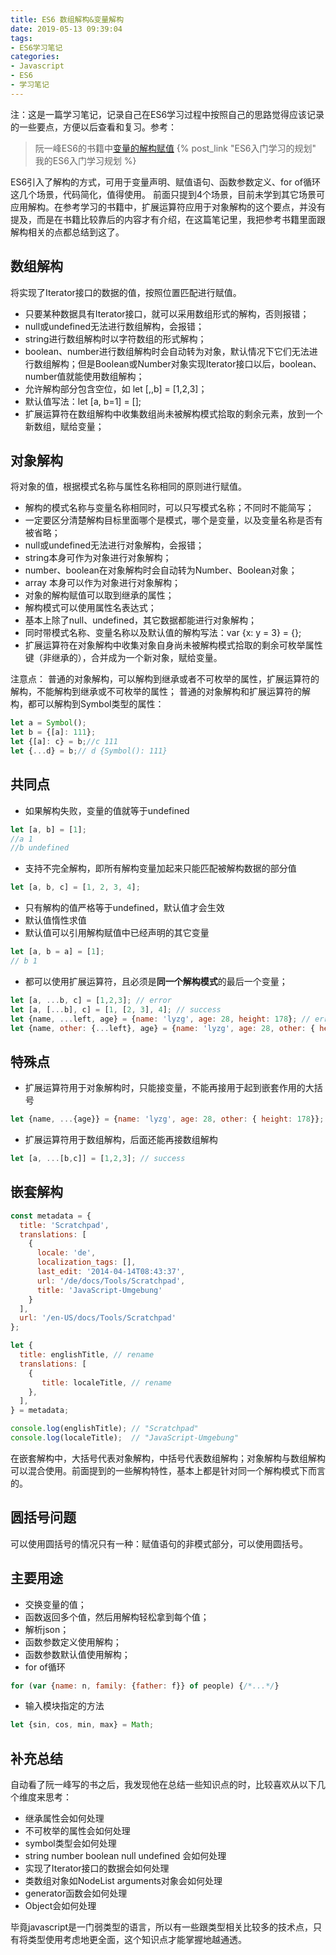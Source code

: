 ```yaml
---
title: ES6 数组解构&变量解构
date: 2019-05-13 09:39:04
tags:
- ES6学习笔记
categories:
- Javascript
- ES6
- 学习笔记
---
```


注：这是一篇学习笔记，记录自己在ES6学习过程中按照自己的思路觉得应该记录的一些要点，方便以后查看和复习。参考：
> 阮一峰ES6的书籍中[变量的解构赋值](http://es6.ruanyifeng.com/#docs/destructuring)
> {% post_link "ES6入门学习的规划" 我的ES6入门学习规划 %}

ES6引入了解构的方式，可用于变量声明、赋值语句、函数参数定义、for of循环这几个场景，代码简化，值得使用。  前面只提到4个场景，目前未学到其它场景可应用解构。在参考学习的书籍中，扩展运算符应用于对象解构的这个要点，并没有提及，而是在书籍比较靠后的内容才有介绍，在这篇笔记里，我把参考书籍里面跟解构相关的点都总结到这了。
<!-- more -->

## 数组解构
将实现了Iterator接口的数据的值，按照位置匹配进行赋值。
* 只要某种数据具有Iterator接口，就可以采用数组形式的解构，否则报错；
* null或undefined无法进行数组解构，会报错；
* string进行数组解构时以字符数组的形式解构；
* boolean、number进行数组解构时会自动转为对象，默认情况下它们无法进行数组解构；但是Boolean或Number对象实现Iterator接口以后，boolean、number值就能使用数组解构；
* 允许解构部分包含空位，如 let [,,b] = [1,2,3]；
* 默认值写法：let [a, b=1] = [];
* 扩展运算符在数组解构中收集数组尚未被解构模式拾取的剩余元素，放到一个新数组，赋给变量；

## 对象解构
将对象的值，根据模式名称与属性名称相同的原则进行赋值。
* 解构的模式名称与变量名称相同时，可以只写模式名称；不同时不能简写；
* 一定要区分清楚解构目标里面哪个是模式，哪个是变量，以及变量名称是否有被省略；
* null或undefined无法进行对象解构，会报错；
* string本身可作为对象进行对象解构；
* number、boolean在对象解构时会自动转为Number、Boolean对象；
* array 本身可以作为对象进行对象解构；
* 对象的解构赋值可以取到继承的属性；
* 解构模式可以使用属性名表达式；
* 基本上除了null、undefined，其它数据都能进行对象解构；
* 同时带模式名称、变量名称以及默认值的解构写法：var {x: y = 3} = {};
* 扩展运算符在对象解构中收集对象自身尚未被解构模式拾取的剩余可枚举属性键（非继承的），合并成为一个新对象，赋给变量。

注意点：
普通的对象解构，可以解构到继承或者不可枚举的属性，扩展运算符的解构，不能解构到继承或不可枚举的属性；
普通的对象解构和扩展运算符的解构，都可以解构到Symbol类型的属性：
```js
let a = Symbol();
let b = {[a]: 111};
let {[a]: c} = b;//c 111
let {...d} = b;// d {Symbol(): 111}
```

## 共同点
* 如果解构失败，变量的值就等于undefined
```js
let [a, b] = [1];
//a 1
//b undefined
```
* 支持不完全解构，即所有解构变量加起来只能匹配被解构数据的部分值
```js
let [a, b, c] = [1, 2, 3, 4];
```

* 只有解构的值严格等于undefined，默认值才会生效
* 默认值惰性求值
* 默认值可以引用解构赋值中已经声明的其它变量
```js
let [a, b = a] = [1];
// b 1
```
* 都可以使用扩展运算符，且必须是**同一个解构模式**的最后一个变量；
```js
let [a, ...b, c] = [1,2,3]; // error
let [a, [...b], c] = [1, [2, 3], 4]; // success
let {name, ...left, age} = {name: 'lyzg', age: 28, height: 178}; // error
let {name, other: {...left}, age} = {name: 'lyzg', age: 28, other: { height: 178}}; // success
```

## 特殊点
* 扩展运算符用于对象解构时，只能接变量，不能再接用于起到嵌套作用的大括号
```js
let {name, ...{age}} = {name: 'lyzg', age: 28, other: { height: 178}}; // error
```
* 扩展运算符用于数组解构，后面还能再接数组解构
```js
let [a, ...[b,c]] = [1,2,3]; // success
```

## 嵌套解构
```js
const metadata = {
  title: 'Scratchpad',
  translations: [
    {
      locale: 'de',
      localization_tags: [],
      last_edit: '2014-04-14T08:43:37',
      url: '/de/docs/Tools/Scratchpad',
      title: 'JavaScript-Umgebung'
    }
  ],
  url: '/en-US/docs/Tools/Scratchpad'
};

let {
  title: englishTitle, // rename
  translations: [
    {
       title: localeTitle, // rename
    },
  ],
} = metadata;

console.log(englishTitle); // "Scratchpad"
console.log(localeTitle);  // "JavaScript-Umgebung"
```
在嵌套解构中，大括号代表对象解构，中括号代表数组解构；对象解构与数组解构可以混合使用。前面提到的一些解构特性，基本上都是针对同一个解构模式下而言的。

## 圆括号问题
可以使用圆括号的情况只有一种：赋值语句的非模式部分，可以使用圆括号。

## 主要用途
* 交换变量的值；
* 函数返回多个值，然后用解构轻松拿到每个值；
* 解析json；
* 函数参数定义使用解构；
* 函数参数默认值使用解构；
* for of循环
```js
for (var {name: n, family: {father: f}} of people) {/*...*/}
```
* 输入模块指定的方法
```js
let {sin, cos, min, max} = Math;
```

## 补充总结
自动看了阮一峰写的书之后，我发现他在总结一些知识点的时，比较喜欢从以下几个维度来思考：
* 继承属性会如何处理
* 不可枚举的属性会如何处理
* symbol类型会如何处理
* string number boolean null undefined 会如何处理
* 实现了Iterator接口的数据会如何处理
* 类数组对象如NodeList arguments对象会如何处理
* generator函数会如何处理
* Object会如何处理

毕竟javascript是一门弱类型的语言，所以有一些跟类型相关比较多的技术点，只有将类型使用考虑地更全面，这个知识点才能掌握地越通透。

